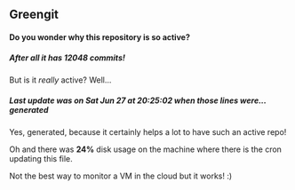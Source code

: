 ## Greengit

#### Do you wonder why this repository is so active?

##### After all it has 12048 commits!

But is it *really* active? Well...

##### Last update was on Sat Jun 27 at 20:25:02 when those lines were... generated

Yes, generated, because it certainly helps a lot to have such an active repo!

Oh and there was **24%** disk usage on the machine
where there is the cron updating this file.

Not the best way to monitor a VM in the cloud but it works! :)
